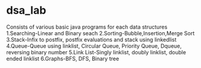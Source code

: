 # dsa_lab
Consists of various basic java programs for each data structures
1.Searching-Linear and Binary seach
2.Sorting-Bubble,Insertion,Merge Sort
3.Stack-Infix to postfix, postfix evaluations and stack using linkedlist
4.Queue-Queue using linklist, Circular Queue, Priority Queue, Dqueue, reversing binary number
5.Link List-Singly linklist, doubly linklist, double ended linklist
6.Graphs-BFS, DFS, Binary tree
